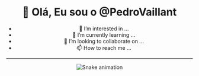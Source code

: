 <div align="center" style="display: inline_block">

# 👋 Olá, Eu sou o @PedroVaillant
- 👀 I’m interested in ...
- 🌱 I’m currently learning ...
- 💞️ I’m looking to collaborate on ...
- 📫 How to reach me ...

---

  ![Snake animation](https://github.com/danielbped/danielbped/blob/output/github-contribution-grid-snake.svg)


<!---
PedroVaillant/PedroVaillant is a ✨ special ✨ repository because its `README.md` (this file) appears on your GitHub profile.
You can click the Preview link to take a look at your changes.
--->
</div>